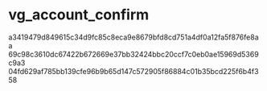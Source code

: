 vg_account_confirm
==================

a3419479d849615c34d9fc85c8eca9e8679bfd8cd751a4df0a12fa5f876fe8aa
69c98c3610dc67422b672669e37bb32424bbc20ccf7c0eb0ae15969d5369c9a3
04fd629af785bb139cfe96b9b65d147c572905f86884c01b35bcd225f6b4f358
